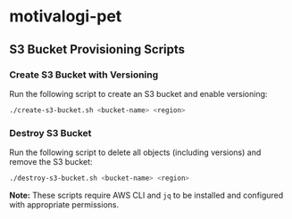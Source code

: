 # motivalogi-pet

## S3 Bucket Provisioning Scripts

### Create S3 Bucket with Versioning
Run the following script to create an S3 bucket and enable versioning:

```bash
./create-s3-bucket.sh <bucket-name> <region>
```

### Destroy S3 Bucket
Run the following script to delete all objects (including versions) and remove the S3 bucket:

```bash
./destroy-s3-bucket.sh <bucket-name> <region>
```

**Note:** These scripts require AWS CLI and `jq` to be installed and configured with appropriate permissions.